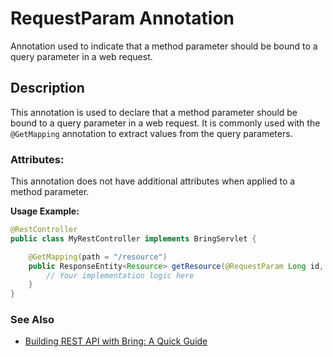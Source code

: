 # RequestParam Annotation

Annotation used to indicate that a method parameter should be bound to a query parameter in a web request.

## Description
This annotation is used to declare that a method parameter should be bound to a query parameter in a web request. It is commonly used with the `@GetMapping` annotation to extract values from the query parameters.

### Attributes:
This annotation does not have additional attributes when applied to a method parameter.

**Usage Example:**
```java
@RestController
public class MyRestController implements BringServlet {

    @GetMapping(path = "/resource")
    public ResponseEntity<Resource> getResource(@RequestParam Long id, @RequestParam String name) {
        // Your implementation logic here
    }
}
```

### See Also
- [Building REST API with Bring: A Quick Guide](../RestApi.md)